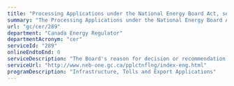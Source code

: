 ```yaml
---
title: "Processing Applications under the National Energy Board Act, sections 52, 58 or 58.16"
summary: "The Processing Applications under the National Energy Board Act, sections 52, 58 or 58.16 service from Canada Energy Regulator is not available end-to-end online, according to the GC Service Inventory."
url: "gc/cer/289"
department: "Canada Energy Regulator"
departmentAcronym: "cer"
serviceId: "289"
onlineEndtoEnd: 0
serviceDescription: "The Board's reason for decision or recommendation to applications made under the National Energy Board Act, sections 52, 58 or 58.16 for certificate for the construction, operation and abandonment of pipelines and for the construction and operation of power lines."
serviceUrl: "http://www.neb-one.gc.ca/pplctnflng/index-eng.html"
programDescription: "Infrastructure, Tolls and Export Applications"
---
```

